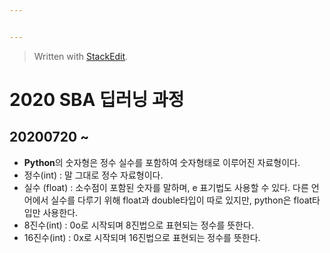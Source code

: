 ```yaml
---


---
```


<blockquote>
<p>Written with <a href="https://stackedit.io/">StackEdit</a>.</p>
</blockquote>
<h1 id="sba-딥러닝-과정">2020 SBA 딥러닝 과정</h1>
<h2 id="section">20200720 ~</h2>
<ul>
<li><b>Python</b>의 숫자형은 정수 실수를 포함하여 숫자형태로 이루어진 자료형이다.</li>
<li>정수(int) : 말 그대로 정수 자료형이다.</li>
<li>실수 (float) : 소수점이 포함된 숫자를 말하며, e 표기법도 사용할 수 있다. 다른 언어에서 실수를 다루기 위해 float과 double타입이 따로 있지만, python은 float타입만 사용한다.</li>
<li>8진수(int) : 0o로 시작되며 8진법으로 표현되는 정수를 뜻한다.</li>
<li>16진수(int) : 0x로 시작되며 16진법으로 표현되는 정수를 뜻한다.</li>
</ul>

